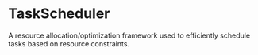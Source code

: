 # TaskScheduler
A resource allocation/optimization framework used to efficiently schedule tasks based on resource constraints.

